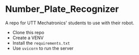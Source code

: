 # Number_Plate_Recognizer

A repo for UTT Mechatronics' students to use with their robot.

- Clone this repo
- Create a VENV
- Install the `requirements.txt`
- Use `uvicorn` to run the server

